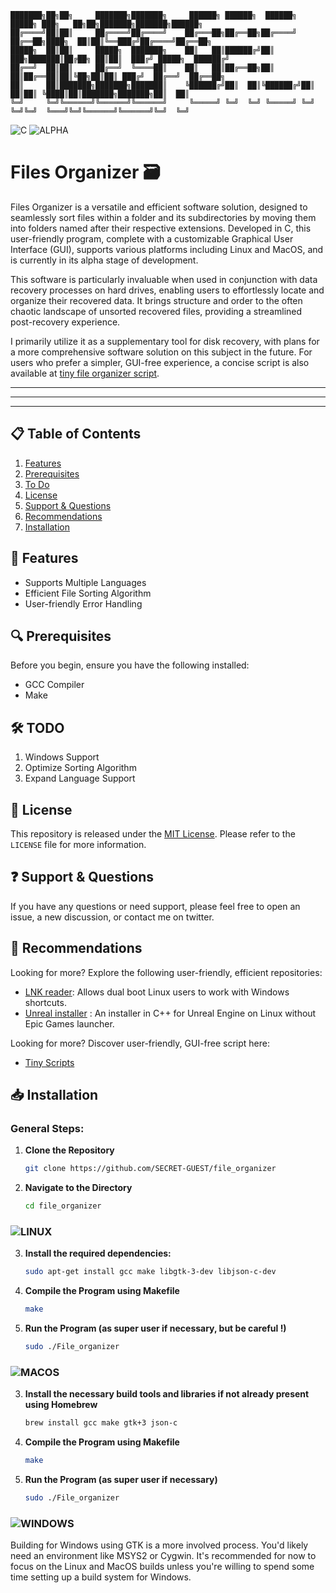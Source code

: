 
```
███████╗██╗██╗     ███████╗███████╗     ██████╗ ██████╗  ██████╗  █████╗ ███╗   ██╗██╗███████╗███████╗██████╗ 
██╔════╝██║██║     ██╔════╝██╔════╝    ██╔═══██╗██╔══██╗██╔════╝ ██╔══██╗████╗  ██║██║╚══███╔╝██╔════╝██╔══██╗
█████╗  ██║██║     █████╗  ███████╗    ██║   ██║██████╔╝██║  ███╗███████║██╔██╗ ██║██║  ███╔╝ █████╗  ██████╔╝
██╔══╝  ██║██║     ██╔══╝  ╚════██║    ██║   ██║██╔══██╗██║   ██║██╔══██║██║╚██╗██║██║ ███╔╝  ██╔══╝  ██╔══██╗
██║     ██║███████╗███████╗███████║    ╚██████╔╝██║  ██║╚██████╔╝██║  ██║██║ ╚████║██║███████╗███████╗██║  ██║
╚═╝     ╚═╝╚══════╝╚══════╝╚══════╝     ╚═════╝ ╚═╝  ╚═╝ ╚═════╝ ╚═╝  ╚═╝╚═╝  ╚═══╝╚═╝╚══════╝╚══════╝╚═╝  ╚═╝
```
![C](https://img.shields.io/badge/C-GCC-purple)
![ALPHA](https://img.shields.io/badge/ALPHA-red) 


# Files Organizer 🗃️

Files Organizer is a versatile and efficient software solution, designed to seamlessly sort files within a folder and its subdirectories by moving them into folders named after their respective extensions. Developed in C, this user-friendly program, complete with a customizable Graphical User Interface (GUI), supports various platforms including Linux and MacOS, and is currently in its alpha stage of development.

This software is particularly invaluable when used in conjunction with data recovery processes on hard drives, enabling users to effortlessly locate and organize their recovered data. It brings structure and order to the often chaotic landscape of unsorted recovered files, providing a streamlined post-recovery experience.

I primarily utilize it as a supplementary tool for disk recovery, with plans for a more comprehensive software solution on this subject in the future. For users who prefer a simpler, GUI-free experience, a concise script is also available at [tiny file organizer script](https://github.com/SECRET-GUEST/tiny-scripts/tree/ALL/C/Files%20handlers/File%20organizer).

---
---
---

## 📋 Table of Contents

1. [Features](#-features)
2. [Prerequisites](#-prerequisites)
3. [To Do](#-todo)
4. [License](#-license)
5. [Support & Questions](#-support--questions)
6. [Recommendations](#-recommendations)
7. [Installation](#-installation)

## 🌟 Features

- Supports Multiple Languages
- Efficient File Sorting Algorithm
- User-friendly Error Handling

## 🔍 Prerequisites

Before you begin, ensure you have the following installed:

- GCC Compiler
- Make

## 🛠️ TODO

1. Windows Support
2. Optimize Sorting Algorithm
3. Expand Language Support


## 📜 License

This repository is released under the [MIT License](LICENSE). Please refer to the `LICENSE` file for more information.

## ❓ Support & Questions

If you have any questions or need support, please feel free to open an issue, a new discussion, or contact me on twitter.

## 💎 Recommendations

Looking for more? Explore the following user-friendly, efficient repositories:

- [LNK reader](https://github.com/SECRET-GUEST/windows_link_reader): Allows dual boot Linux users to work with Windows shortcuts.
- [Unreal installer](https://github.com/SECRET-GUEST/Unrealinux) : An installer in C++ for Unreal Engine on Linux without Epic Games launcher.

Looking for more? Discover user-friendly, GUI-free script here: 
- [Tiny Scripts](https://github.com/SECRET-GUEST/tiny-scripts)



## 📥 Installation 

### General Steps:

1. **Clone the Repository**
   ```sh
   git clone https://github.com/SECRET-GUEST/file_organizer
   ```

2. **Navigate to the Directory**
   ```sh
   cd file_organizer
   ```

### ![LINUX](https://img.shields.io/badge/LINUX-orange)

3. **Install the required dependencies:**
   ```sh
   sudo apt-get install gcc make libgtk-3-dev libjson-c-dev
   ```

4. **Compile the Program using Makefile**
   ```sh
   make
   ```

5. **Run the Program (as super user if necessary, but be careful !)**
   ```sh
   sudo ./File_organizer
   ```



### ![MACOS](https://img.shields.io/badge/MacOS-white) 

3. **Install the necessary build tools and libraries if not already present using Homebrew**
   ```sh
   brew install gcc make gtk+3 json-c
   ```

4. **Compile the Program using Makefile**
   ```sh
   make
   ```

5. **Run the Program (as super user if necessary)**
   ```sh
   sudo ./File_organizer
   ```

### ![WINDOWS](https://img.shields.io/badge/windows-blue)

Building for Windows using GTK is a more involved process. You'd likely need an environment like MSYS2 or Cygwin. It's recommended for now to focus on the Linux and MacOS builds unless you're willing to spend some time setting up a build system for Windows.



